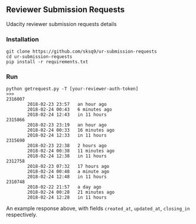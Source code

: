 ## Reviewer Submission Requests

Udacity reviewer submission requests details


### Installation

```
git clone https://github.com/sksq9/ur-submission-requests
cd ur-submission-requests
pip install -r requirements.txt
```

### Run

```shell
python getrequest.py -T [your-reviewer-auth-token]
>>> 
2316007
        2018-02-23 23:57   an hour ago
        2018-02-24 00:43   6 minutes ago
        2018-02-24 12:43   in 11 hours
2315866
        2018-02-23 23:19   an hour ago
        2018-02-24 00:33   16 minutes ago
        2018-02-24 12:33   in 11 hours
2315690
        2018-02-23 22:38   2 hours ago
        2018-02-24 00:38   11 minutes ago
        2018-02-24 12:38   in 11 hours
2312758
        2018-02-23 07:32   17 hours ago
        2018-02-24 00:48   a minute ago
        2018-02-24 12:48   in 11 hours
2310748
        2018-02-22 21:57   a day ago
        2018-02-24 00:28   21 minutes ago
        2018-02-24 12:28   in 11 hours
```

An example response above, with fields `created_at`, `updated_at`, `closing_in` respectively. 
